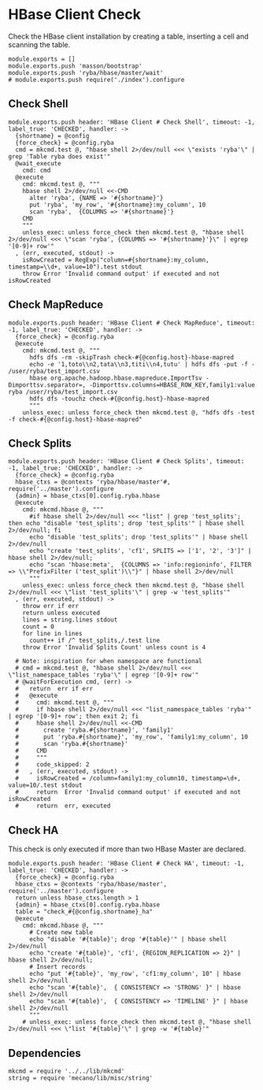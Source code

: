 
# HBase Client Check

Check the HBase client installation by creating a table, inserting a cell and
scanning the table.

    module.exports = []
    module.exports.push 'masson/bootstrap'
    module.exports.push 'ryba/hbase/master/wait'
    # module.exports.push require('./index').configure

## Check Shell

    module.exports.push header: 'HBase Client # Check Shell', timeout: -1, label_true: 'CHECKED', handler: ->
      {shortname} = @config
      {force_check} = @config.ryba
      cmd = mkcmd.test @, "hbase shell 2>/dev/null <<< \"exists 'ryba'\" | grep 'Table ryba does exist'"
      @wait_execute
        cmd: cmd
      @execute
        cmd: mkcmd.test @, """
        hbase shell 2>/dev/null <<-CMD
          alter 'ryba', {NAME => '#{shortname}'}
          put 'ryba', 'my_row', '#{shortname}:my_column', 10
          scan 'ryba',  {COLUMNS => '#{shortname}'}
        CMD
        """
        unless_exec: unless force_check then mkcmd.test @, "hbase shell 2>/dev/null <<< \"scan 'ryba', {COLUMNS => '#{shortname}'}\" | egrep '[0-9]+ row'"
      , (err, executed, stdout) ->
        isRowCreated = RegExp("column=#{shortname}:my_column, timestamp=\\d+, value=10").test stdout
        throw Error 'Invalid command output' if executed and not isRowCreated

## Check MapReduce

    module.exports.push header: 'HBase Client # Check MapReduce', timeout: -1, label_true: 'CHECKED', handler: ->
      {force_check} = @config.ryba
      @execute
        cmd: mkcmd.test @, """
          hdfs dfs -rm -skipTrash check-#{@config.host}-hbase-mapred
          echo -e '1,toto\\n2,tata\\n3,titi\\n4,tutu' | hdfs dfs -put -f - /user/ryba/test_import.csv
          hbase org.apache.hadoop.hbase.mapreduce.ImportTsv -Dimporttsv.separator=, -Dimporttsv.columns=HBASE_ROW_KEY,family1:value ryba /user/ryba/test_import.csv
          hdfs dfs -touchz check-#{@config.host}-hbase-mapred
          """
        unless_exec: unless force_check then mkcmd.test @, "hdfs dfs -test -f check-#{@config.host}-hbase-mapred"

## Check Splits

    module.exports.push header: 'HBase Client # Check Splits', timeout: -1, label_true: 'CHECKED', handler: ->
      {force_check} = @config.ryba
      hbase_ctxs = @contexts 'ryba/hbase/master'#, require('../master').configure
      {admin} = hbase_ctxs[0].config.ryba.hbase
      @execute
        cmd: mkcmd.hbase @, """
          #if hbase shell 2>/dev/null <<< "list" | grep 'test_splits'; then echo "disable 'test_splits'; drop 'test_splits'" | hbase shell 2>/dev/null; fi
          echo "disable 'test_splits'; drop 'test_splits'" | hbase shell 2>/dev/null
          echo "create 'test_splits', 'cf1', SPLITS => ['1', '2', '3']" | hbase shell 2>/dev/null;
          echo "scan 'hbase:meta',  {COLUMNS => 'info:regioninfo', FILTER => \\"PrefixFilter ('test_split')\\"}" | hbase shell 2>/dev/null
          """
        unless_exec: unless force_check then mkcmd.test @, "hbase shell 2>/dev/null <<< \"list 'test_splits'\" | grep -w 'test_splits'"
      , (err, executed, stdout) ->
        throw err if err
        return unless executed
        lines = string.lines stdout
        count = 0
        for line in lines
          count++ if /^ test_splits,/.test line
        throw Error 'Invalid Splits Count' unless count is 4

      # Note: inspiration for when namespace are functional
      # cmd = mkcmd.test @, "hbase shell 2>/dev/null <<< \"list_namespace_tables 'ryba'\" | egrep '[0-9]+ row'"
      # @waitForExecution cmd, (err) ->
      #   return  err if err
      #   @execute
      #     cmd: mkcmd.test @, """
      #     if hbase shell 2>/dev/null <<< "list_namespace_tables 'ryba'" | egrep '[0-9]+ row'; then exit 2; fi
      #     hbase shell 2>/dev/null <<-CMD
      #       create 'ryba.#{shortname}', 'family1'
      #       put 'ryba.#{shortname}', 'my_row', 'family1:my_column', 10
      #       scan 'ryba.#{shortname}'
      #     CMD
      #     """
      #     code_skipped: 2
      #   , (err, executed, stdout) ->
      #     isRowCreated = /column=family1:my_column10, timestamp=\d+, value=10/.test stdout
      #     return  Error 'Invalid command output' if executed and not isRowCreated
      #     return  err, executed

## Check HA

This check is only executed if more than two HBase Master are declared.

    module.exports.push header: 'HBase Client # Check HA', timeout: -1, label_true: 'CHECKED', handler: ->
      {force_check} = @config.ryba
      hbase_ctxs = @contexts 'ryba/hbase/master', require('../master').configure
      return unless hbase_ctxs.length > 1
      {admin} = hbase_ctxs[0].config.ryba.hbase
      table = "check_#{@config.shortname}_ha"
      @execute
        cmd: mkcmd.hbase @, """
          # Create new table
          echo "disable '#{table}'; drop '#{table}'" | hbase shell 2>/dev/null
          echo "create '#{table}', 'cf1', {REGION_REPLICATION => 2}" | hbase shell 2>/dev/null;
          # Insert records
          echo "put '#{table}', 'my_row', 'cf1:my_column', 10" | hbase shell 2>/dev/null
          echo "scan '#{table}',  { CONSISTENCY => 'STRONG' }" | hbase shell 2>/dev/null
          echo "scan '#{table}',  { CONSISTENCY => 'TIMELINE' }" | hbase shell 2>/dev/null
          """
        # unless_exec: unless force_check then mkcmd.test @, "hbase shell 2>/dev/null <<< \"list '#{table}'\" | grep -w '#{table}'"

## Dependencies

    mkcmd = require '../../lib/mkcmd'
    string = require 'mecano/lib/misc/string'
